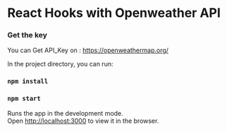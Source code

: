# React Hooks with Openweather API

### Get the key

You can Get API_Key on : https://openweathermap.org/

In the project directory, you can run:

### `npm install`

### `npm start`

Runs the app in the development mode.<br />
Open [http://localhost:3000](http://localhost:3000) to view it in the browser.

